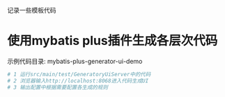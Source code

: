 记录一些模板代码

# 使用mybatis plus插件生成各层次代码
示例代码目录: mybatis-plus-generator-ui-demo
```bash
# 1 运行src/main/test/GeneratoryUiServer中的代码
# 2 浏览器输入http://localhost:8068进入代码生成UI
# 3 输出配置中根据需要配置各生成的规则
```
